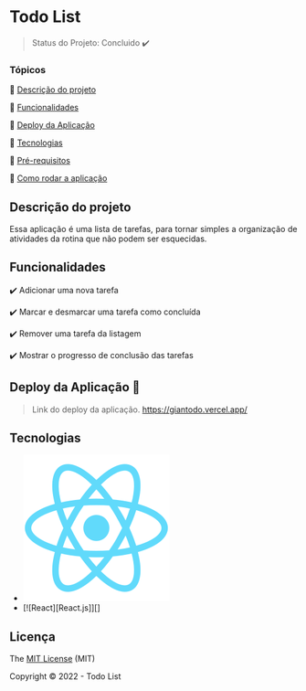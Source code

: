 <h1>Todo List</h1> 

> Status do Projeto: Concluido :heavy_check_mark:

### Tópicos 

:small_blue_diamond: [Descrição do projeto](#descrição-do-projeto)

:small_blue_diamond: [Funcionalidades](#funcionalidades)

:small_blue_diamond: [Deploy da Aplicação](#deploy-da-aplicação-dash)

:small_blue_diamond: [Tecnologias](#tecnologias)

:small_blue_diamond: [Pré-requisitos](#pré-requisitos)

:small_blue_diamond: [Como rodar a aplicação](#como-rodar-a-aplicação-arrow_forward)


## Descrição do projeto 

<p align="justify">
  Essa aplicação é uma lista de tarefas, para tornar simples a organização de atividades da rotina que não podem ser esquecidas. 
</p>


## Funcionalidades

:heavy_check_mark: Adicionar uma nova tarefa

:heavy_check_mark: Marcar e desmarcar uma tarefa como concluída

:heavy_check_mark: Remover uma tarefa da listagem

:heavy_check_mark: Mostrar o progresso de conclusão das tarefas


## Deploy da Aplicação :dash:

> Link do deploy da aplicação. https://giantodo.vercel.app/


## Tecnologias

* ![ReactJS](https://raw.githubusercontent.com/devicons/devicon/master/icons/react/react-original.svg)
* [![React][React.js]][]


## Licença 

The [MIT License]() (MIT)

Copyright :copyright: 2022 - Todo List
